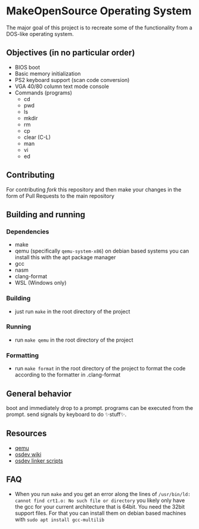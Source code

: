 # MakeOpenSource Operating System

The major goal of this project is to recreate some of the functionality from a DOS-like operating system.

## Objectives (in no particular order)

* BIOS boot
* Basic memory initialization
* PS2 keyboard support (scan code conversion)
* VGA 40/80 column text mode console
* Commands (programs)
  * cd
  * pwd
  * ls
  * mkdir
  * rm
  * cp
  * clear (C-L)
  * man
  * vi
  * ed

## Contributing

For contributing _fork_ this repository and then make your changes in the form of Pull Requests to the main repository

## Building and running

### Dependencies

* make
* qemu (specifically `qemu-system-x86`) on debian based systems you can install this with the apt package manager
* gcc
* nasm
* clang-format
* WSL (Windows only)

### Building

* just run `make` in the root directory of the project

### Running

* run `make qemu` in the root directory of the project

### Formatting

* run `make format` in the root directory of the project to format the code
   according to the formatter in .clang-format

## General behavior

boot and immediately drop to a prompt.
programs can be executed from the prompt.
send signals by keyboard to do ✨stuff✨.

## Resources

* [qemu](https://www.qemu.org/)
* [osdev wiki](https://wiki.osdev.org/Main_Page)
* [osdev linker scripts](https://wiki.osdev.org/Linker_Scripts)

## FAQ

* When you run `make` and you get an error along the lines of 
  `/usr/bin/ld: cannot find crt1.o: No such file or directory`
  you likely only have the gcc for your current architecture that is 64bit. You need the 32bit support files. For that you can install them on debian based machines with `sudo apt install gcc-multilib`
